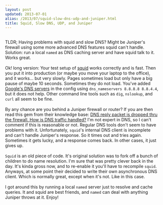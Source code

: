 ```yaml
---
layout: post
updated: 2013-07-01
alias: /2013/07/squid-slow-dns-udp-and-juniper.html
title: Squid, Slow DNS, UDP, and Juniper
---
```

<br />
TLDR; Having problems with squid and slow DNS?  Might be Juniper's firewall using some more advanced DNS features squid can't handle.  Solution: run a local <code>named</code> as DNS caching server and have squid talk to it.  Works great.<br />
<br />
Ok! long version:  Your test setup of <a href="http://www.squid-cache.org">squid</a> works correctly and is fast.  Then you put it into production (or maybe you move your laptop to the office), and it works... but very slowly.  Pages sometimes load but only have a big pause of maybe 10 seconds.   Sometimes they do not load.  You've added <a href="https://developers.google.com/speed/public-dns/">Google's DNS servers</a> in the config using <code>dns_nameservers 8.8.8.8 8.8.4.4</code>, but it does not help.  Other command line tools such as <code>dig</code>, <code>nslookup</code>, and <code>curl</code> all seem to be fine. <br />
<br />
By any chance are you behind a Juniper firewall or router?  If you are then read this gem from their knowledge base: <a href="http://kb.juniper.net/InfoCenter/index?page=content&id=KB12312&actp=RSS">DNS reply packet is dropped thru the firewall. How is DNS traffic handled?</a> I'm not expert in DNS, so I can't comment if this is reasonable or not.   Regular DNS tools don't seem to have problems with it.  Unfortunately, <code>squid</code>'s internal DNS client is incomplete and can't handle Juniper's response.  So it times out and tries again. Sometimes it gets lucky, and a response comes back.  In other cases, it just gives up.<br />
<br />
<code>Squid</code> is an old piece of code.  It's original solution was to fork off a bunch of children to do name resolution.   I'm sure that was pretty clever back in the day.  It's kinda gross now, and to re-enable it you'll have to recompile <code>squid</code>.   Anyways, at some point their decided to write their own asynchronous DNS client.  Which is normally great, except when it's not.  Like in this case.  <br />
<br />
I got around this by running a local <code>named</code> server just to resolve and cache queries. It and squid are best friends, and <code>named</code> can deal with anything Juniper throws at it.  Enjoy!